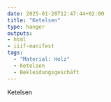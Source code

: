 ```yaml
---
date: 2025-01-28T12:47:44+02:00
title: "Ketelsen"
type: hanger
outputs:
- html
- iiif-manifest
tags:
  - "Material: Holz"
  - Ketelsen
  - Bekleidungsgeschäft
---
```

Ketelsen
